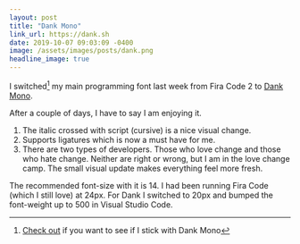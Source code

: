 ```yaml
---
layout: post
title: "Dank Mono"
link_url: https://dank.sh
date: 2019-10-07 09:03:09 -0400
image: /assets/images/posts/dank.png
headline_image: true
---
```


I switched[^1] my main programming font last week from Fira Code 2 to [Dank Mono](https://dank.sh).

After a couple of days, I have to say I am enjoying it.

1. The italic crossed with script (cursive) is a nice visual change.
2. Supports ligatures which is now a must have for me.
3. There are two types of developers. Those who love change and those who hate change. Neither are right or wrong, but I am in the love change camp. The small visual update makes everything feel more fresh.

The recommended font-size with it is 14. I had been running Fira Code (which I still love) at 24px. For Dank I switched to 20px and bumped the font-weight up to 500 in Visual Studio Code.

[^1]: [Check out](https://howivscode.com/scottwater) if you want to see if I stick with Dank Mono
